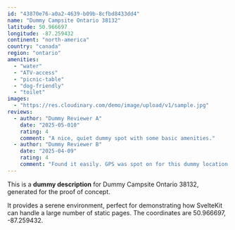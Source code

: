 ```yaml
---
id: "43870e76-a0a2-4639-b09b-8cfbd8433dd4"
name: "Dummy Campsite Ontario 38132"
latitude: 50.966697
longitude: -87.259432
continent: "north-america"
country: "canada"
region: "ontario"
amenities:
  - "water"
  - "ATV-access"
  - "picnic-table"
  - "dog-friendly"
  - "toilet"
images:
  - "https://res.cloudinary.com/demo/image/upload/v1/sample.jpg"
reviews:
  - author: "Dummy Reviewer A"
    date: "2025-05-010"
    rating: 4
    comment: "A nice, quiet dummy spot with some basic amenities."
  - author: "Dummy Reviewer B"
    date: "2025-04-09"
    rating: 4
    comment: "Found it easily. GPS was spot on for this dummy location."
---
```


This is a **dummy description** for Dummy Campsite Ontario 38132, generated for the proof of concept.

It provides a serene environment, perfect for demonstrating how SvelteKit can handle a large number of static pages. The coordinates are 50.966697, -87.259432.
